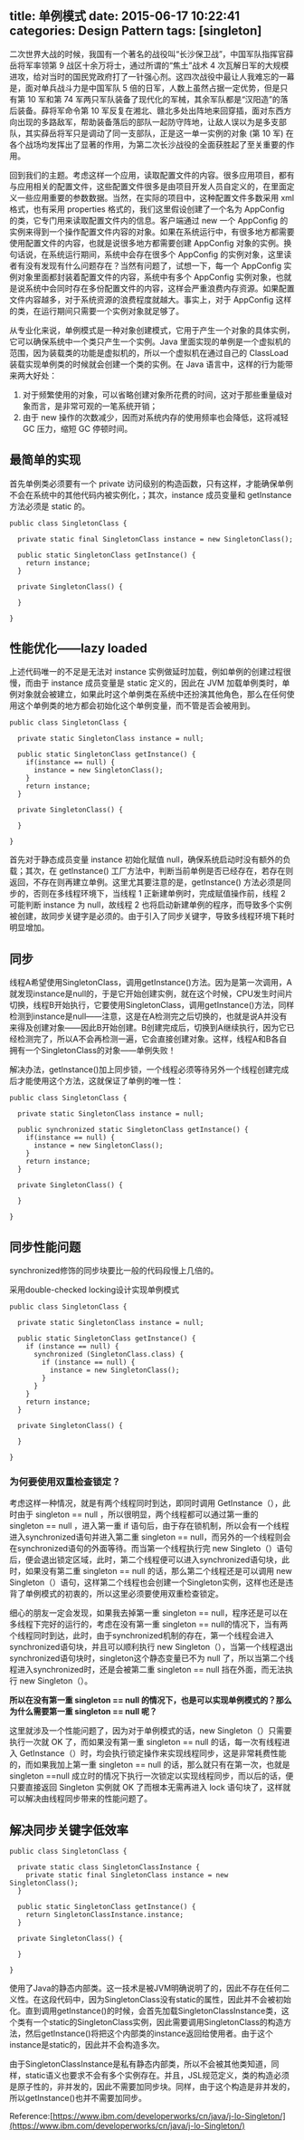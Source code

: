 title: 单例模式
date: 2015-06-17 10:22:41
categories: Design Pattern
tags: [singleton]
---

二次世界大战的时候，我国有一个著名的战役叫“长沙保卫战”，中国军队指挥官薛岳将军率领第 9 战区十余万将士，通过所谓的“焦土”战术 4 次瓦解日军的大规模进攻，给对当时的国民党政府打了一针强心剂。这四次战役中最让人我难忘的一幕是，面对单兵战斗力是中国军队 5 倍的日军，人数上虽然占据一定优势，但是只有第 10 军和第 74 军两只军队装备了现代化的军械，其余军队都是“汉阳造”的落后装备。薛将军命令第 10 军反复在湘北、赣北多处出阵地来回穿插，面对东西方向出现的多路敌军，帮助装备落后的部队一起防守阵地，让敌人误以为是多支部队，其实薛岳将军只是调动了同一支部队，正是这一单一实例的对象 (第 10 军) 在各个战场均发挥出了显著的作用，为第二次长沙战役的全面获胜起了至关重要的作用。

回到我们的主题。考虑这样一个应用，读取配置文件的内容。很多应用项目，都有与应用相关的配置文件，这些配置文件很多是由项目开发人员自定义的，在里面定义一些应用重要的参数数据。当然，在实际的项目中，这种配置文件多数采用 xml 格式，也有采用 properties 格式的，我们这里假设创建了一个名为 AppConfig 的类，它专门用来读取配置文件内的信息。客户端通过 new 一个 AppConfig 的实例来得到一个操作配置文件内容的对象。如果在系统运行中，有很多地方都需要使用配置文件的内容，也就是说很多地方都需要创建 AppConfig 对象的实例。换句话说，在系统运行期间，系统中会存在很多个 AppConfig 的实例对象，这里读者有没有发现有什么问题存在？当然有问题了，试想一下，每一个 AppConfig 实例对象里面都封装着配置文件的内容，系统中有多个 AppConfig 实例对象，也就是说系统中会同时存在多份配置文件的内容，这样会严重浪费内存资源。如果配置文件内容越多，对于系统资源的浪费程度就越大。事实上，对于 AppConfig 这样的类，在运行期间只需要一个实例对象就足够了。

从专业化来说，单例模式是一种对象创建模式，它用于产生一个对象的具体实例，它可以确保系统中一个类只产生一个实例。Java 里面实现的单例是一个虚拟机的范围，因为装载类的功能是虚拟机的，所以一个虚拟机在通过自己的 ClassLoad 装载实现单例类的时候就会创建一个类的实例。在 Java 语言中，这样的行为能带来两大好处：

1. 对于频繁使用的对象，可以省略创建对象所花费的时间，这对于那些重量级对象而言，是非常可观的一笔系统开销；
2. 由于 new 操作的次数减少，因而对系统内存的使用频率也会降低，这将减轻 GC 压力，缩短 GC 停顿时间。

## 最简单的实现
首先单例类必须要有一个 private 访问级别的构造函数，只有这样，才能确保单例不会在系统中的其他代码内被实例化，；其次，instance 成员变量和 getInstance 方法必须是 static 的。

	public class SingletonClass { 
	
	  private static final SingletonClass instance = new SingletonClass(); 
	    
	  public static SingletonClass getInstance() { 
	    return instance; 
	  } 
	    
	  private SingletonClass() { 
	     
	  } 
    
	}

## 性能优化——lazy loaded
上述代码唯一的不足是无法对 instance 实例做延时加载，例如单例的创建过程很慢，而由于 instance 成员变量是 static 定义的，因此在 JVM 加载单例类时，单例对象就会被建立，如果此时这个单例类在系统中还扮演其他角色，那么在任何使用这个单例类的地方都会初始化这个单例变量，而不管是否会被用到。

	public class SingletonClass { 
	
	  private static SingletonClass instance = null; 
	    
	  public static SingletonClass getInstance() { 
	    if(instance == null) { 
	      instance = new SingletonClass(); 
	    } 
	    return instance; 
	  } 
	    
	  private SingletonClass() { 
	     
	  } 
	    
	}

首先对于静态成员变量 instance 初始化赋值 null，确保系统启动时没有额外的负载；其次，在 getInstance() 工厂方法中，判断当前单例是否已经存在，若存在则返回，不存在则再建立单例。这里尤其要注意的是，getInstance() 方法必须是同步的，否则在多线程环境下，当线程 1 正新建单例时，完成赋值操作前，线程 2 可能判断 instance 为 null，故线程 2 也将启动新建单例的程序，而导致多个实例被创建，故同步关键字是必须的。由于引入了同步关键字，导致多线程环境下耗时明显增加。
## 同步
线程A希望使用SingletonClass，调用getInstance()方法。因为是第一次调用，A就发现instance是null的，于是它开始创建实例，就在这个时候，CPU发生时间片切换，线程B开始执行，它要使用SingletonClass，调用getInstance()方法，同样检测到instance是null——注意，这是在A检测完之后切换的，也就是说A并没有来得及创建对象——因此B开始创建。B创建完成后，切换到A继续执行，因为它已经检测完了，所以A不会再检测一遍，它会直接创建对象。这样，线程A和B各自拥有一个SingletonClass的对象——单例失败！

解决办法，getInstance()加上同步锁，一个线程必须等待另外一个线程创建完成后才能使用这个方法，这就保证了单例的唯一性：

	public class SingletonClass { 
	
	  private static SingletonClass instance = null; 
	    
	  public synchronized static SingletonClass getInstance() { 
	    if(instance == null) { 
	      instance = new SingletonClass(); 
	    } 
	    return instance; 
	  } 
	    
	  private SingletonClass() { 
	     
	  } 
	    
	}

## 同步性能问题
synchronized修饰的同步块要比一般的代码段慢上几倍的。

采用double-checked locking设计实现单例模式

	public class SingletonClass { 
	
	  private static SingletonClass instance = null; 
	
	  public static SingletonClass getInstance() { 
	    if (instance == null) { 
	      synchronized (SingletonClass.class) { 
	        if (instance == null) { 
	          instance = new SingletonClass(); 
	        } 
	      } 
	    } 
	    return instance; 
	  } 
	
	  private SingletonClass() { 
	
	  } 
	
	}

### 为何要使用双重检查锁定？
考虑这样一种情况，就是有两个线程同时到达，即同时调用 GetInstance（），此时由于 singleton == null ，所以很明显，两个线程都可以通过第一重的 singleton == null ，进入第一重 if 语句后，由于存在锁机制，所以会有一个线程进入synchronized语句并进入第二重 singleton == null，而另外的一个线程则会在synchronized语句的外面等待。而当第一个线程执行完 new  Singleto（）语句后，便会退出锁定区域，此时，第二个线程便可以进入synchronized语句块，此时，如果没有第二重 singleton == null 的话，那么第二个线程还是可以调用 new  Singleton（）语句，这样第二个线程也会创建一个Singleton实例，这样也还是违背了单例模式的初衷的，所以这里必须要使用双重检查锁定。

细心的朋友一定会发现，如果我去掉第一重 singleton == null，程序还是可以在多线程下完好的运行的，考虑在没有第一重 singleton == null的情况下，当有两个线程同时到达，此时，由于synchronized机制的存在，第一个线程会进入synchronized语句块，并且可以顺利执行 new Singleton（），当第一个线程退出synchronized语句块时，singleton这个静态变量已不为 null 了，所以当第二个线程进入synchronized时，还是会被第二重 singleton == null 挡在外面，而无法执行 new Singleton（）。

**所以在没有第一重 singleton == null 的情况下，也是可以实现单例模式的？那么为什么需要第一重 singleton == null 呢？**

这里就涉及一个性能问题了，因为对于单例模式的话，new Singleton（）只需要执行一次就 OK 了，而如果没有第一重 singleton == null 的话，每一次有线程进入 GetInstance（）时，均会执行锁定操作来实现线程同步，这是非常耗费性能的，而如果我加上第一重 singleton == null 的话，那么就只有在第一次，也就是 singleton ==null 成立时的情况下执行一次锁定以实现线程同步，而以后的话，便只要直接返回 Singleton 实例就 OK 了而根本无需再进入 lock 语句块了，这样就可以解决由线程同步带来的性能问题了。

## 解决同步关键字低效率

	public class SingletonClass { 
	    
	  private static class SingletonClassInstance { 
	    private static final SingletonClass instance = new SingletonClass(); 
	  } 
	
	  public static SingletonClass getInstance() { 
	    return SingletonClassInstance.instance; 
	  } 
	
	  private SingletonClass() { 
	
	  } 
	    
	}

使用了Java的静态内部类。这一技术是被JVM明确说明了的，因此不存在任何二义性。在这段代码中，因为SingletonClass没有static的属性，因此并不会被初始化。直到调用getInstance()的时候，会首先加载SingletonClassInstance类，这个类有一个static的SingletonClass实例，因此需要调用SingletonClass的构造方法，然后getInstance()将把这个内部类的instance返回给使用者。由于这个instance是static的，因此并不会构造多次。

由于SingletonClassInstance是私有静态内部类，所以不会被其他类知道，同样，static语义也要求不会有多个实例存在。并且，JSL规范定义，类的构造必须是原子性的，非并发的，因此不需要加同步块。同样，由于这个构造是非并发的，所以getInstance()也并不需要加同步。

Reference:[https://www.ibm.com/developerworks/cn/java/j-lo-Singleton/](https://www.ibm.com/developerworks/cn/java/j-lo-Singleton/)